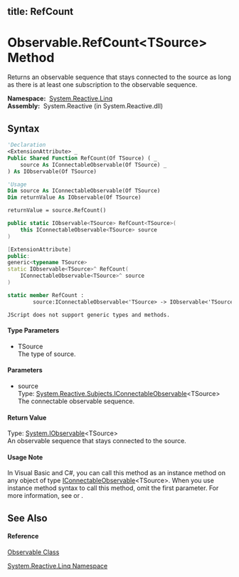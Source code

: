 title: RefCount
---
# Observable.RefCount\<TSource\> Method

Returns an observable sequence that stays connected to the source as long as there is at least one subscription to the observable sequence.

**Namespace:**  [System.Reactive.Linq](System.Reactive.Linq/System.Reactive.Linq)  
**Assembly:**  System.Reactive (in System.Reactive.dll)

## Syntax

```vb
'Declaration
<ExtensionAttribute> _
Public Shared Function RefCount(Of TSource) ( _
    source As IConnectableObservable(Of TSource) _
) As IObservable(Of TSource)
```

```vb
'Usage
Dim source As IConnectableObservable(Of TSource)
Dim returnValue As IObservable(Of TSource)

returnValue = source.RefCount()
```

```csharp
public static IObservable<TSource> RefCount<TSource>(
    this IConnectableObservable<TSource> source
)
```

```c++
[ExtensionAttribute]
public:
generic<typename TSource>
static IObservable<TSource>^ RefCount(
    IConnectableObservable<TSource>^ source
)
```

```fsharp
static member RefCount : 
        source:IConnectableObservable<'TSource> -> IObservable<'TSource> 
```

```jscript
JScript does not support generic types and methods.
```

#### Type Parameters

- TSource  
  The type of source.

#### Parameters

- source  
  Type: [System.Reactive.Subjects.IConnectableObservable](IConnectableObservable/IConnectableObservable(T))\<TSource\>  
  The connectable observable sequence.

#### Return Value

Type: [System.IObservable](https://msdn.microsoft.com/en-us/library/Dd990377)\<TSource\>  
An observable sequence that stays connected to the source.

#### Usage Note

In Visual Basic and C\#, you can call this method as an instance method on any object of type [IConnectableObservable](IConnectableObservable/IConnectableObservable(T))\<TSource\>. When you use instance method syntax to call this method, omit the first parameter. For more information, see [](https://msdn.microsoft.com/en-us/library/Bb384936) or [](https://msdn.microsoft.com/en-us/library/Bb383977).

## See Also

#### Reference

[Observable Class](Observable/Observable)

[System.Reactive.Linq Namespace](System.Reactive.Linq/System.Reactive.Linq)
